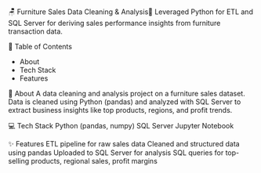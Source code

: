 🪑 Furniture Sales Data Cleaning & Analysis🎯
Leveraged Python for ETL and SQL Server for deriving sales performance insights from furniture transaction data.

📌 Table of Contents
- About
- Tech Stack
- Features

🧠 About
A data cleaning and analysis project on a furniture sales dataset.
Data is cleaned using Python (pandas) and analyzed with SQL Server to extract business insights like top products, regions, and profit trends.


💻 Tech Stack
Python (pandas, numpy)
SQL Server
Jupyter Notebook


✨ Features
ETL pipeline for raw sales data
Cleaned and structured data using pandas
Uploaded to SQL Server for analysis
SQL queries for top-selling products, regional sales, profit margins
